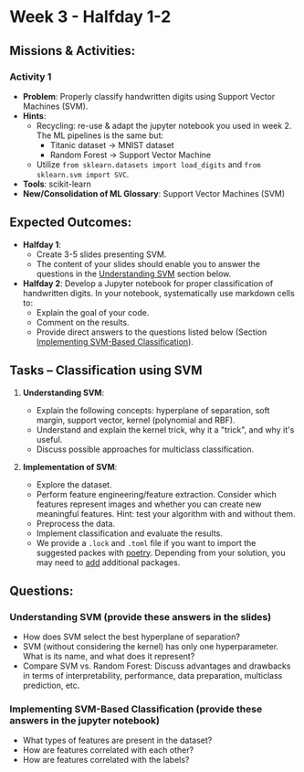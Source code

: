 # Week 3 - Halfday 1-2

## Missions & Activities:

### Activity 1
- **Problem**: Properly classify handwritten digits using Support Vector Machines (SVM).
- **Hints**:
    - Recycling: re-use & adapt the jupyter notebook you used in week 2. The ML pipelines is the same but:
        - Titanic dataset -> MNIST dataset
        - Random Forest -> Support Vector Machine
    - Utilize `from sklearn.datasets import load_digits` and `from sklearn.svm import SVC`.
- **Tools**: scikit-learn
- **New/Consolidation of ML Glossary**: Support Vector Machines (SVM)

## Expected Outcomes:
- **Halfday 1**:
    - Create 3-5 slides presenting SVM.
    - The content of your slides should enable you to answer the questions in the [Understanding SVM](#understanding-svm-provide-these-answers-in-the-slides) section below.
- **Halfday 2**: Develop a Jupyter notebook for proper classification of handwritten digits. In your notebook, systematically use markdown cells to:
    - Explain the goal of your code.
    - Comment on the results.
    - Provide direct answers to the questions listed below (Section [Implementing SVM-Based Classification](#implementing-svm-based-classification-provide-these-answers-in-the-jupyter-notebook)).

## Tasks – Classification using SVM

1. **Understanding SVM**:
   - Explain the following concepts: hyperplane of separation, soft margin, support vector, kernel (polynomial and RBF).
   - Understand and explain the kernel trick, why it a "trick", and why it's useful.
   - Discuss possible approaches for multiclass classification.

2. **Implementation of SVM**:
   - Explore the dataset.
   - Perform feature engineering/feature extraction. Consider which features represent images and whether you can create new meaningful features. Hint: test your algorithm with and without them.
   - Preprocess the data.
   - Implement classification and evaluate the results.
   - We provide a `.lock` and `.toml` file if you want to import the suggested packes with [poetry](https://python-poetry.org/docs/). Depending from your solution, you may need to [add](https://python-poetry.org/docs/cli/#add) additional packages.

## Questions:

### Understanding SVM (provide these answers in the slides)
- How does SVM select the best hyperplane of separation?
- SVM (without considering the kernel) has only one hyperparameter. What is its name, and what does it represent?
- Compare SVM vs. Random Forest: Discuss advantages and drawbacks in terms of interpretability, performance, data preparation, multiclass prediction, etc.

### Implementing SVM-Based Classification (provide these answers in the jupyter notebook)
- What types of features are present in the dataset?
- How are features correlated with each other?
- How are features correlated with the labels?